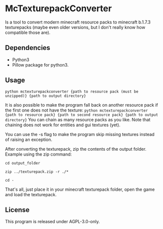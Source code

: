 # McTexturepackConverter

Is a tool to convert modern minecraft resource packs to minecraft b.1.7.3
texturepacks (maybe even older versions, but I don't really know how compatible
those are).

## Dependencies

- Python3
- Pillow package for python3.

## Usage

`python mctexturepackconverter {path to resource pack (must be unzipped)} {path to output directory}`

It is also possible to make the program fall back on another resource pack if
the first one does not have the texture:
`python mctexturepackconverter {path to resource pack} {path to second resource pack} {path to output directory}`
You can chain as many resource packs as you like.
Note that chaining does not work for entities and gui textures (yet).

You can use the -s flag to make the program skip missing textures instead of
raising an exception.

After converting the texturepack, zip the contents of the output folder.
Example using the zip command:

```
cd output_folder

zip ../texturepack.zip -r ./*

cd -
```

That's all, just place it in your minecraft texturepack folder, open the game and
load the texturepack.

## License

This program is released under AGPL-3.0-only.
